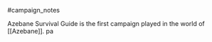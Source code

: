 #campaign_notes

Azebane Survival Guide is the first campaign played in the world of [[Azebane]]. 
pa